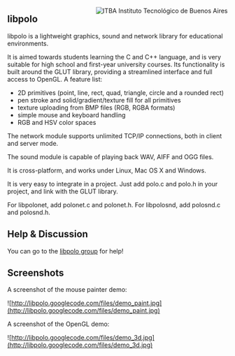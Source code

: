 <a href='http://www.itba.edu.ar'><img src='http://libpolo.googlecode.com/files/itbalogo.png' align='right' alt='ITBA Instituto Tecnológico de Buenos Aires' /></a>

## libpolo ##

libpolo is a lightweight graphics, sound and network library for educational environments.

It is aimed towards students learning the C and C++ language, and is very suitable for high school and first-year university courses. Its functionality is built around the GLUT library, providing a streamlined interface and full access to OpenGL. A feature list:

  * 2D primitives (point, line, rect, quad, triangle, circle and a rounded rect)
  * pen stroke and solid/gradient/texture fill for all primitives
  * texture uploading from BMP files (RGB, RGBA formats)
  * simple mouse and keyboard handling
  * RGB and HSV color spaces

The network module supports unlimited TCP/IP connections, both in client and server mode.

The sound module is capable of playing back WAV, AIFF and OGG files.

It is cross-platform, and works under Linux, Mac OS X and Windows.

It is very easy to integrate in a project. Just add polo.c and polo.h in your project, and link with the GLUT library.

For libpolonet, add polonet.c and polonet.h. For libpolosnd, add polosnd.c and polosnd.h.

## Help & Discussion ##

You can go to the [libpolo group](http://groups.google.com/group/libpolo) for help!

## Screenshots ##

A screenshot of the mouse painter demo:

![http://libpolo.googlecode.com/files/demo_paint.jpg](http://libpolo.googlecode.com/files/demo_paint.jpg)

A screenshot of the OpenGL demo:

![http://libpolo.googlecode.com/files/demo_3d.jpg](http://libpolo.googlecode.com/files/demo_3d.jpg)